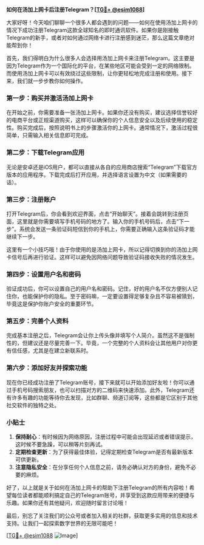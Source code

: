 **如何在汤加上网卡后注册Telegram？[[TG💪+ @esim1088](https://t.me/s/esim1088)]**

大家好呀！今天咱们聊聊一个很多人都会遇到的问题——如何在使用汤加上网卡的情况下成功注册Telegram这款全球知名的即时通讯软件。如果你是刚接触Telegram的新手，或者对如何通过网络卡进行注册感到迷茫，那么这篇文章绝对能帮到你！

首先，我们得明白为什么很多人会选择用汤加上网卡来注册Telegram。这主要是因为Telegram作为一个国际化的平台，在某些地区可能会受到一定的网络限制。而使用汤加上网卡可以有效绕过这些限制，让你更轻松地完成注册和使用。接下来，我们就一步步教你如何操作。

### 第一步：购买并激活汤加上网卡

在开始之前，你需要准备一张汤加上网卡。如果你还没有购买，建议选择信誉较好的电商平台或正规渠道购买，这样可以确保你的个人信息安全以及后续使用的稳定性。购买完成后，按照说明书上的步骤激活你的上网卡。通常情况下，激活过程很简单，只需输入相关信息即可完成。

### 第二步：下载Telegram应用

无论是安卓还是iOS用户，都可以直接从各自的应用商店搜索“Telegram”下载官方版本的应用程序。下载完成后打开应用，并选择语言设置为中文（如果需要的话）。

### 第三步：注册账户

打开Telegram后，你会看到欢迎界面，点击“开始聊天”。接着会跳转到注册页面，这里就是你需要填写手机号码的地方了。输入你的手机号码后，点击“下一步”。系统会发送一条验证码短信到你的手机上，你需要正确输入这条验证码才能继续下一步。

这里有一个小技巧哦！由于你使用的是汤加上网卡，所以记得切换到你的汤加上网卡信号后再进行验证。这样可以避免因网络问题导致验证码接收失败的情况发生。

### 第四步：设置用户名和密码

验证成功后，你可以设置自己的用户名和密码。记住，好的用户名不仅方便别人记住你，也能保护你的隐私。至于密码嘛，一定要设置得足够复杂且不容易被猜到，毕竟这是保护你账户安全的重要环节。

### 第五步：完善个人资料

完成基本注册之后，Telegram会让你上传头像并填写个人简介。虽然这不是强制性的，但建议还是尽量完善一下。毕竟，一个完整的个人资料会让其他用户对你更有信任感，尤其是在建立新联系时。

### 第六步：添加好友并探索功能

现在你已经成功注册了Telegram账号，接下来就可以开始添加好友啦！你可以通过手机号码搜索朋友，也可以扫描对方的二维码来快速添加。此外，Telegram还有许多有趣的功能等待你去发现，比如群聊、频道订阅等，这些都是它区别于其他社交软件的独特之处。

### 小贴士

1. **保持耐心**：有时候因为网络原因，注册过程中可能会出现延迟或者错误提示，这时候不要急躁，可以稍等片刻再试。
2. **定期检查更新**：为了获得最佳体验，记得定期检查Telegram是否有最新版本可供更新。
3. **注意隐私安全**：在分享任何个人信息之前，请务必确认对方的身份，避免不必要的麻烦。

好了，以上就是关于如何在汤加上网卡的帮助下注册Telegram的所有内容啦！希望每位读者都能顺利搞定自己的Telegram账号，并享受到这款应用带来的便捷与乐趣。如果你还有其他疑问，欢迎随时留言讨论哦！

最后，别忘了关注我们的公众号或者加入相关的社群，获取更多实用的信息和技术支持。让我们一起探索数字世界的无限可能吧！

[[TG💪+ @esim1088](https://t.me/s/esim1088) ![Image](https://i.postimg.cc/4NQfJmqS/Snipaste-2025-05-13-00-14-12.png)]
